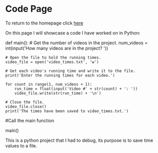 # Code Page

To return to the homepage click [here](https://github.com/cgreenlee21/Midterm-Project.git)

On this page I will showcase a code I have worked on in Python:

def main():
    # Get the number of videos in the project.
    num_videos = int(input('How many videos are in the project? '))

    # Open the file to hold the running times.
    video_file = open('video_times.txt', 'w')

    # Get each video's running time and write it to the file.
    print('Enter the running times for each video.')
    
    for count in range(1, num_videos + 1):
        run_time = float(input('Video #' + str(count) + ': '))
        video_file.write(str(run_time) + '\n')

    # Close the file.
    video_file.close()
    print('The times have been saved to video_times.txt.')

 #Call the main function
 
main()

This is a python project that I had to debug, its purpose is to save time values to a file.
